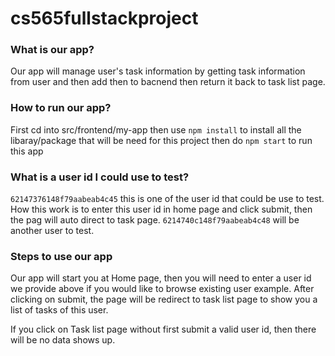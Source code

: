 # cs565fullstackproject

### What is our app?
Our app will manage user's task information by getting task information from user and then add then to bacnend then return it back to task list page.

### How to run our app?
First cd into src/frontend/my-app
then use `npm install` to install all the libaray/package that will be need for this project
then do `npm start` to run this app

### What is a user id I could use to test?
`62147376148f79aabeab4c45` this is one of the user id that could be use to test.
How this work is to enter this user id in home page and click submit, then the pag will auto direct to task page.
`6214740c148f79aabeab4c48` will be another user to test.

### Steps to use our app
Our app will start you at Home page, then you will need to enter a user id we provide above if you would like to browse existing user example. After clicking on submit, the page will be redirect to task list page to show you a list of tasks of this user. 

If you click on Task list page without first submit a valid user id, then there will be no data shows up.
